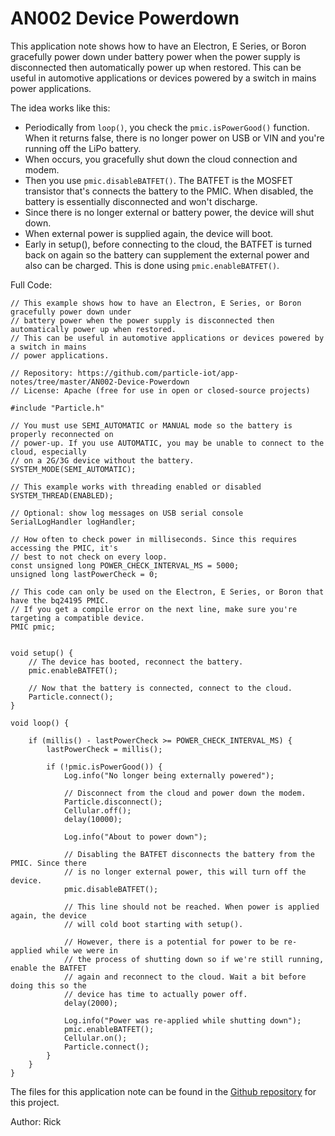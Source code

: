 # AN002 Device Powerdown

This application note shows how to have an Electron, E Series, or Boron gracefully power down under battery power when the power supply is disconnected then automatically power up when restored. This can be useful in automotive applications or devices powered by a switch in mains power applications.

The idea works like this:

- Periodically from `loop()`, you check the `pmic.isPowerGood()` function. When it returns false, there is no longer power on USB or VIN and you're running off the LiPo battery.
- When occurs, you gracefully shut down the cloud connection and modem.
- Then you use `pmic.disableBATFET()`. The BATFET is the MOSFET transistor that's connects the battery to the PMIC. When disabled, the battery is essentially disconnected and won't discharge.
- Since there is no longer external or battery power, the device will shut down.
- When external power is supplied again, the device will boot.
- Early in setup(), before connecting to the cloud, the BATFET is turned back on again so the battery can supplement the external power and also can be charged. This is done using `pmic.enableBATFET()`.


Full Code:

```
// This example shows how to have an Electron, E Series, or Boron gracefully power down under
// battery power when the power supply is disconnected then automatically power up when restored.
// This can be useful in automotive applications or devices powered by a switch in mains
// power applications.

// Repository: https://github.com/particle-iot/app-notes/tree/master/AN002-Device-Powerdown
// License: Apache (free for use in open or closed-source projects)

#include "Particle.h"

// You must use SEMI_AUTOMATIC or MANUAL mode so the battery is properly reconnected on
// power-up. If you use AUTOMATIC, you may be unable to connect to the cloud, especially
// on a 2G/3G device without the battery.
SYSTEM_MODE(SEMI_AUTOMATIC);

// This example works with threading enabled or disabled
SYSTEM_THREAD(ENABLED);

// Optional: show log messages on USB serial console
SerialLogHandler logHandler;

// How often to check power in milliseconds. Since this requires accessing the PMIC, it's
// best to not check on every loop.
const unsigned long POWER_CHECK_INTERVAL_MS = 5000;
unsigned long lastPowerCheck = 0;

// This code can only be used on the Electron, E Series, or Boron that have the bq24195 PMIC.
// If you get a compile error on the next line, make sure you're targeting a compatible device.
PMIC pmic;


void setup() {
	// The device has booted, reconnect the battery.
	pmic.enableBATFET();

	// Now that the battery is connected, connect to the cloud.
	Particle.connect();
}

void loop() {

	if (millis() - lastPowerCheck >= POWER_CHECK_INTERVAL_MS) {
		lastPowerCheck = millis();

		if (!pmic.isPowerGood()) {
			Log.info("No longer being externally powered");

			// Disconnect from the cloud and power down the modem.
			Particle.disconnect();
			Cellular.off();
			delay(10000);

			Log.info("About to power down");

			// Disabling the BATFET disconnects the battery from the PMIC. Since there
			// is no longer external power, this will turn off the device.
			pmic.disableBATFET();

			// This line should not be reached. When power is applied again, the device
			// will cold boot starting with setup().

			// However, there is a potential for power to be re-applied while we were in
			// the process of shutting down so if we're still running, enable the BATFET
			// again and reconnect to the cloud. Wait a bit before doing this so the
			// device has time to actually power off.
			delay(2000);

			Log.info("Power was re-applied while shutting down");
			pmic.enableBATFET();
			Cellular.on();
			Particle.connect();
		}
	}
}

```

The files for this application note can be found in the [Github repository](https://github.com/particle-iot/app-notes/tree/master/AN002-Device-Powerdown) for this project.

Author: Rick